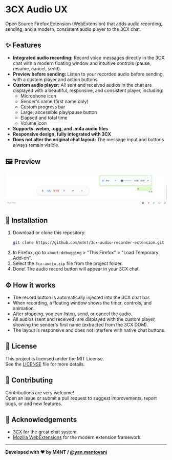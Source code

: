 # 3CX Audio UX

Open Source Firefox Extension (WebExtension) that adds audio recording, sending, and a modern, consistent audio player to the 3CX chat.

## ✨ Features

- **Integrated audio recording:** Record voice messages directly in the 3CX chat with a modern floating window and intuitive controls (pause, resume, cancel, send).
- **Preview before sending:** Listen to your recorded audio before sending, with a custom player and action buttons.
- **Custom audio player:** All sent and received audios in the chat are displayed with a beautiful, responsive, and consistent player, including:
  - Microphone icon
  - Sender's name (first name only)
  - Custom progress bar
  - Large, accessible play/pause button
  - Elapsed and total time
  - Volume icon
- **Supports .webm, .ogg, and .m4a audio files**
- **Responsive design, fully integrated with 3CX**
- **Does not alter the original chat layout:** The message input and buttons always remain visible.

## 🖼️ Preview

![Custom player preview](./screenshot.png)

## 🚀 Installation

1. Download or clone this repository:
   ```bash
   git clone https://github.com/m4nt/3cx-audio-recorder-extension.git
   ```
2. In Firefox, go to `about:debugging` > "This Firefox" > "Load Temporary Add-on".
3. Select the `3cx-audio.zip` file from the project folder.
4. Done! The audio record button will appear in your 3CX chat.

## ⚙️ How it works

- The record button is automatically injected into the 3CX chat bar.
- When recording, a floating window shows the timer, controls, and animation.
- After stopping, you can listen, send, or cancel the audio.
- All audios (sent and received) are displayed with the custom player, showing the sender's first name (extracted from the 3CX DOM).
- The layout is responsive and does not interfere with native chat buttons.

## 📝 License

This project is licensed under the MIT License.  
See the [LICENSE](./LICENSE) file for more details.

## 🤝 Contributing

Contributions are very welcome!  
Open an issue or submit a pull request to suggest improvements, report bugs, or add new features.

## 🙏 Acknowledgements

- [3CX](https://www.3cx.com/) for the great chat system.
- [Mozilla WebExtensions](https://developer.mozilla.org/en-US/docs/Mozilla/Add-ons/WebExtensions) for the modern extension framework.

---

**Developed with ❤️ by M4NT / [@yan.mantovani](https://www.instagram.com/yan.mantovani/)**

